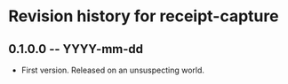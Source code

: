 # Revision history for receipt-capture

## 0.1.0.0 -- YYYY-mm-dd

* First version. Released on an unsuspecting world.
